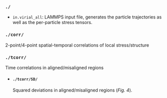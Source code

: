 ### `./`

* `in.virial_all`: LAMMPS input file, generates the particle trajectories as well as the per-particle stress tensors.

### `./corr/`

2-point/4-point spatial-temporal correlations of local stress/structure

### `./tcorr/`

Time correlations in aligned/misaligned regions

* #### `./tcorr/SD/`

  Squared deviations in aligned/misaligned regions (*Fig. 4*).


